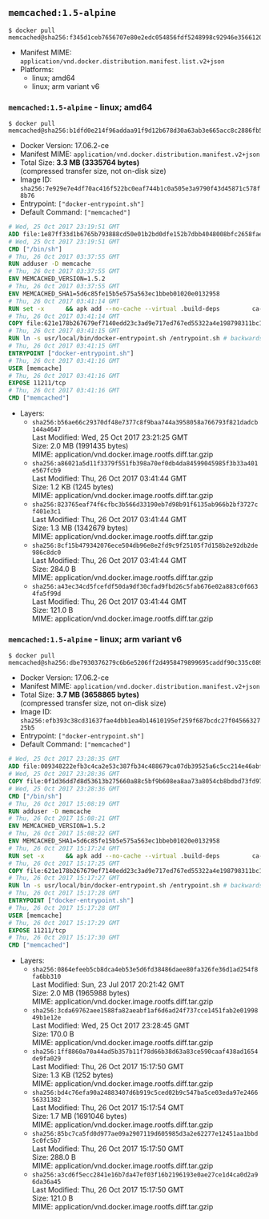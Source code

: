 ## `memcached:1.5-alpine`

```console
$ docker pull memcached@sha256:f345d1ceb7656707e80e2edc054856fdf5248998c92946e3566120caca7f4655
```

-	Manifest MIME: `application/vnd.docker.distribution.manifest.list.v2+json`
-	Platforms:
	-	linux; amd64
	-	linux; arm variant v6

### `memcached:1.5-alpine` - linux; amd64

```console
$ docker pull memcached@sha256:b1dfd0e214f96addaa91f9d12b678d30a63ab3e665acc8c2886fb589ac6506cd
```

-	Docker Version: 17.06.2-ce
-	Manifest MIME: `application/vnd.docker.distribution.manifest.v2+json`
-	Total Size: **3.3 MB (3335764 bytes)**  
	(compressed transfer size, not on-disk size)
-	Image ID: `sha256:7e929e7e4df70ac416f522bc0eaf744b1c0a505e3a9790f43d45871c578f8b76`
-	Entrypoint: `["docker-entrypoint.sh"]`
-	Default Command: `["memcached"]`

```dockerfile
# Wed, 25 Oct 2017 23:19:51 GMT
ADD file:1e87ff33d1b6765b793888cd50e01b2bd0dfe152b7dbb4048008bfc2658faea7 in / 
# Wed, 25 Oct 2017 23:19:51 GMT
CMD ["/bin/sh"]
# Thu, 26 Oct 2017 03:37:55 GMT
RUN adduser -D memcache
# Thu, 26 Oct 2017 03:37:55 GMT
ENV MEMCACHED_VERSION=1.5.2
# Thu, 26 Oct 2017 03:37:55 GMT
ENV MEMCACHED_SHA1=5d6c85fe15b5e575a563ec1bbeb01020e0132958
# Thu, 26 Oct 2017 03:41:14 GMT
RUN set -x 		&& apk add --no-cache --virtual .build-deps 		ca-certificates 		coreutils 		cyrus-sasl-dev 		dpkg-dev dpkg 		gcc 		libc-dev 		libevent-dev 		libressl 		linux-headers 		make 		perl 		perl-utils 		tar 		&& wget -O memcached.tar.gz "https://memcached.org/files/memcached-$MEMCACHED_VERSION.tar.gz" 	&& echo "$MEMCACHED_SHA1  memcached.tar.gz" | sha1sum -c - 	&& mkdir -p /usr/src/memcached 	&& tar -xzf memcached.tar.gz -C /usr/src/memcached --strip-components=1 	&& rm memcached.tar.gz 		&& cd /usr/src/memcached 		&& ./configure 		--build="$(dpkg-architecture --query DEB_BUILD_GNU_TYPE)" 		--enable-sasl 	&& make -j "$(nproc)" 		&& make test 	&& make install 		&& cd / && rm -rf /usr/src/memcached 		&& runDeps="$( 		scanelf --needed --nobanner --format '%n#p' --recursive /usr/local 			| tr ',' '\n' 			| sort -u 			| awk 'system("[ -e /usr/local/lib/" $1 " ]") == 0 { next } { print "so:" $1 }' 	)" 	&& apk add --virtual .memcached-rundeps $runDeps 	&& apk del .build-deps 		&& memcached -V
# Thu, 26 Oct 2017 03:41:14 GMT
COPY file:621e178b267679ef7140edd23c3ad9e717ed767ed55322a4e198798311bc1d36 in /usr/local/bin/ 
# Thu, 26 Oct 2017 03:41:15 GMT
RUN ln -s usr/local/bin/docker-entrypoint.sh /entrypoint.sh # backwards compat
# Thu, 26 Oct 2017 03:41:15 GMT
ENTRYPOINT ["docker-entrypoint.sh"]
# Thu, 26 Oct 2017 03:41:16 GMT
USER [memcache]
# Thu, 26 Oct 2017 03:41:16 GMT
EXPOSE 11211/tcp
# Thu, 26 Oct 2017 03:41:16 GMT
CMD ["memcached"]
```

-	Layers:
	-	`sha256:b56ae66c29370df48e7377c8f9baa744a3958058a766793f821dadcb144a4647`  
		Last Modified: Wed, 25 Oct 2017 23:21:25 GMT  
		Size: 2.0 MB (1991435 bytes)  
		MIME: application/vnd.docker.image.rootfs.diff.tar.gzip
	-	`sha256:a86021a5d11f3379f551fb398a70ef0db4da84599045985f3b33a401e567fcb9`  
		Last Modified: Thu, 26 Oct 2017 03:41:44 GMT  
		Size: 1.2 KB (1245 bytes)  
		MIME: application/vnd.docker.image.rootfs.diff.tar.gzip
	-	`sha256:823765eaf74f6cfbc3b566d33190eb7d98b91f6135ab966b2bf3727cf401e3c1`  
		Last Modified: Thu, 26 Oct 2017 03:41:44 GMT  
		Size: 1.3 MB (1342679 bytes)  
		MIME: application/vnd.docker.image.rootfs.diff.tar.gzip
	-	`sha256:8cf15b479342076ece504db96e8e2fd9c9f25105f7d158b2e92db2de986c8dc0`  
		Last Modified: Thu, 26 Oct 2017 03:41:44 GMT  
		Size: 284.0 B  
		MIME: application/vnd.docker.image.rootfs.diff.tar.gzip
	-	`sha256:a43ec34cd5fcefdf50da9df30cfad9fbd26c5fab676e02a883c0f6634fa5f99d`  
		Last Modified: Thu, 26 Oct 2017 03:41:44 GMT  
		Size: 121.0 B  
		MIME: application/vnd.docker.image.rootfs.diff.tar.gzip

### `memcached:1.5-alpine` - linux; arm variant v6

```console
$ docker pull memcached@sha256:dbe7930376279c6b6e5206ff2d4958479899695caddf90c335c089493a82b2c9
```

-	Docker Version: 17.06.2-ce
-	Manifest MIME: `application/vnd.docker.distribution.manifest.v2+json`
-	Total Size: **3.7 MB (3658865 bytes)**  
	(compressed transfer size, not on-disk size)
-	Image ID: `sha256:efb393c38cd31637fae4dbb1ea4b14610195ef259f687bcdc27f0456632725b5`
-	Entrypoint: `["docker-entrypoint.sh"]`
-	Default Command: `["memcached"]`

```dockerfile
# Wed, 25 Oct 2017 23:28:35 GMT
ADD file:009348222efb3c4ca2e53c387fb34c488679ca07db39525a6c5cc214e46abffd in / 
# Wed, 25 Oct 2017 23:28:36 GMT
COPY file:0f1d36dd7d8d53613b275660a88c5bf9b608ea8aa73a8054cb8bdbd73fd971ac in /etc/localtime 
# Wed, 25 Oct 2017 23:28:36 GMT
CMD ["/bin/sh"]
# Thu, 26 Oct 2017 15:08:19 GMT
RUN adduser -D memcache
# Thu, 26 Oct 2017 15:08:21 GMT
ENV MEMCACHED_VERSION=1.5.2
# Thu, 26 Oct 2017 15:08:22 GMT
ENV MEMCACHED_SHA1=5d6c85fe15b5e575a563ec1bbeb01020e0132958
# Thu, 26 Oct 2017 15:17:24 GMT
RUN set -x 		&& apk add --no-cache --virtual .build-deps 		ca-certificates 		coreutils 		cyrus-sasl-dev 		dpkg-dev dpkg 		gcc 		libc-dev 		libevent-dev 		libressl 		linux-headers 		make 		perl 		perl-utils 		tar 		&& wget -O memcached.tar.gz "https://memcached.org/files/memcached-$MEMCACHED_VERSION.tar.gz" 	&& echo "$MEMCACHED_SHA1  memcached.tar.gz" | sha1sum -c - 	&& mkdir -p /usr/src/memcached 	&& tar -xzf memcached.tar.gz -C /usr/src/memcached --strip-components=1 	&& rm memcached.tar.gz 		&& cd /usr/src/memcached 		&& ./configure 		--build="$(dpkg-architecture --query DEB_BUILD_GNU_TYPE)" 		--enable-sasl 	&& make -j "$(nproc)" 		&& make test 	&& make install 		&& cd / && rm -rf /usr/src/memcached 		&& runDeps="$( 		scanelf --needed --nobanner --format '%n#p' --recursive /usr/local 			| tr ',' '\n' 			| sort -u 			| awk 'system("[ -e /usr/local/lib/" $1 " ]") == 0 { next } { print "so:" $1 }' 	)" 	&& apk add --virtual .memcached-rundeps $runDeps 	&& apk del .build-deps 		&& memcached -V
# Thu, 26 Oct 2017 15:17:25 GMT
COPY file:621e178b267679ef7140edd23c3ad9e717ed767ed55322a4e198798311bc1d36 in /usr/local/bin/ 
# Thu, 26 Oct 2017 15:17:27 GMT
RUN ln -s usr/local/bin/docker-entrypoint.sh /entrypoint.sh # backwards compat
# Thu, 26 Oct 2017 15:17:28 GMT
ENTRYPOINT ["docker-entrypoint.sh"]
# Thu, 26 Oct 2017 15:17:28 GMT
USER [memcache]
# Thu, 26 Oct 2017 15:17:29 GMT
EXPOSE 11211/tcp
# Thu, 26 Oct 2017 15:17:30 GMT
CMD ["memcached"]
```

-	Layers:
	-	`sha256:0864efeeb5cb8dca4eb53e5d6fd38486daee80fa326fe36d1ad254f8fa6bb310`  
		Last Modified: Sun, 23 Jul 2017 20:21:42 GMT  
		Size: 2.0 MB (1965988 bytes)  
		MIME: application/vnd.docker.image.rootfs.diff.tar.gzip
	-	`sha256:3cda69762aee1588fa82aeabf1af6d6ad24f737cce1451fab2e0199849b1e12e`  
		Last Modified: Wed, 25 Oct 2017 23:28:45 GMT  
		Size: 170.0 B  
		MIME: application/vnd.docker.image.rootfs.diff.tar.gzip
	-	`sha256:1ff8860a70a44ad5b357b11f78d66b38d63a83ce590caaf438ad1654de9fa029`  
		Last Modified: Thu, 26 Oct 2017 15:17:50 GMT  
		Size: 1.3 KB (1252 bytes)  
		MIME: application/vnd.docker.image.rootfs.diff.tar.gzip
	-	`sha256:bd4c76efa90a24883407d6b919c5ced02b9c547ba5ce03eda97e246656331382`  
		Last Modified: Thu, 26 Oct 2017 15:17:54 GMT  
		Size: 1.7 MB (1691046 bytes)  
		MIME: application/vnd.docker.image.rootfs.diff.tar.gzip
	-	`sha256:85bc7ca5fd0d977ae09a2907119d605985d3a2e62277e12451aa1bbd5c0fc5b7`  
		Last Modified: Thu, 26 Oct 2017 15:17:50 GMT  
		Size: 288.0 B  
		MIME: application/vnd.docker.image.rootfs.diff.tar.gzip
	-	`sha256:a3cd6f5ecc2841e16b7da47ef03f16b2196193e0ae27ce1d4ca0d2a96da36a45`  
		Last Modified: Thu, 26 Oct 2017 15:17:50 GMT  
		Size: 121.0 B  
		MIME: application/vnd.docker.image.rootfs.diff.tar.gzip
